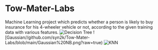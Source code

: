 # Tow-Mater-Labs
Machine Learning project which predicts whether a person is likely to buy insurance for his 4-wheeler vehicle or not, according to the given training data with various features.
![Decision Tree](https://github.com/syn2k/Tow-Mater-Labs/blob/main/Decision%20Tree.png?raw=true)
![Gaussian//github.com/syn2k/Tow-Mater-Labs/blob/main/Gaussian%20NB.png?raw=true)
![KNN](https://github.com/syn2k/Tow-Mater-Labs/blob/main/KNN.png?raw=true)

